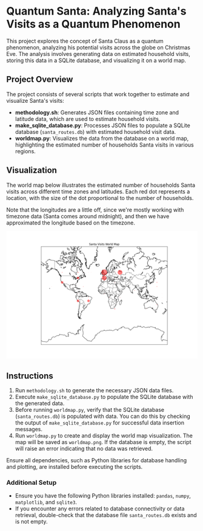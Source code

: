 # Quantum Santa: Analyzing Santa's Visits as a Quantum Phenomenon

This project explores the concept of Santa Claus as a quantum phenomenon, analyzing his potential visits across the globe on Christmas Eve. The analysis involves generating data on estimated household visits, storing this data in a SQLite database, and visualizing it on a world map.

## Project Overview

The project consists of several scripts that work together to estimate and visualize Santa's visits:

- **methodology.sh**: Generates JSON files containing time zone and latitude data, which are used to estimate household visits.
- **make_sqlite_database.py**: Processes JSON files to populate a SQLite database (`santa_routes.db`) with estimated household visit data.
- **worldmap.py**: Visualizes the data from the database on a world map, highlighting the estimated number of households Santa visits in various regions.

## Visualization

The world map below illustrates the estimated number of households Santa visits across different time zones and latitudes. Each red dot represents a location, with the size of the dot proportional to the number of households.

Note that the longitudes are a little off, since we're mostly working with timezone data (Santa comes around
midnight), and then we have approximated the longitude based on the timezone.

![Santa Visits World Map](worldmap.png)

## Instructions

1. Run `methodology.sh` to generate the necessary JSON data files.
2. Execute `make_sqlite_database.py` to populate the SQLite database with the generated data.
3. Before running `worldmap.py`, verify that the SQLite database (`santa_routes.db`) is populated with data. You can do this by checking the output of `make_sqlite_database.py` for successful data insertion messages.
4. Run `worldmap.py` to create and display the world map visualization. The map will be saved as `worldmap.png`. If the database is empty, the script will raise an error indicating that no data was retrieved.

Ensure all dependencies, such as Python libraries for database handling and plotting, are installed before executing the scripts.
### Additional Setup

- Ensure you have the following Python libraries installed: `pandas`, `numpy`, `matplotlib`, and `sqlite3`.
- If you encounter any errors related to database connectivity or data retrieval, double-check that the database file `santa_routes.db` exists and is not empty.

